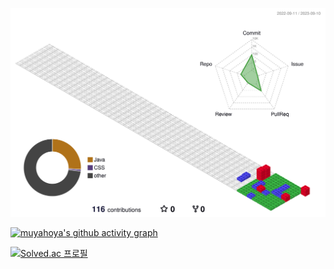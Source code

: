 
![](./profile-3d-contrib/profile-gitblock.svg)


[![muyahoya's github activity graph](https://github-readme-activity-graph.vercel.app/graph?username=muyahoya&theme=github-light&height=400&radius=5)](https://github.com/ashutosh00710/github-readme-activity-graph)


[![Solved.ac
프로필](http://mazassumnida.wtf/api/v2/generate_badge?boj=babyho99)](https://solved.ac/babyho99)

